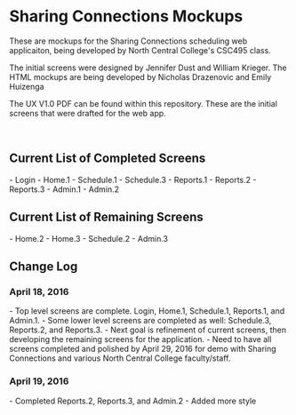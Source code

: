 <h1>Sharing Connections Mockups</h1>
<p>These are mockups for the Sharing Connections scheduling web applicaiton, being developed by North Central College's CSC495 class.</p>
<p>The initial screens were designed by Jennifer Dust and William Krieger. The HTML mockups are being developed by Nicholas Drazenovic and Emily Huizenga</p>

<p>The UX V1.0 PDF can be found within this repository. These are the initial screens that were drafted for the web app.<p>

<br />
<h2>Current List of Completed Screens</h2>
  - Login
  - Home.1
  - Schedule.1
  - Schedule.3
  - Reports.1
  - Reports.2
  - Reports.3
  - Admin.1
  - Admin.2
  
<h2>Current List of Remaining Screens</h2>
  - Home.2
  - Home.3
  - Schedule.2
  - Admin.3
  
  
  
  
  
<br />
<h2>Change Log</h2>
<h3>April 18, 2016</h3>
- Top level screens are complete. Login, Home.1, Schedule.1, Reports.1, and Admin.1.
- Some lower level screens are completed as well: Schedule.3, Reports.2, and Reports.3.
- Next goal is refinement of current screens, then developing the remaining screens for the application.
- Need to have all screens completed and polished by April 29, 2016 for demo with Sharing Connections and various North Central College faculty/staff.

<h3>April 19, 2016</h3>
- Completed Reports.2, Reports.3, and Admin.2
- Added more style
